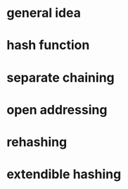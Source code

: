 # general idea

# hash function

# separate chaining

# open addressing

# rehashing

# extendible hashing


